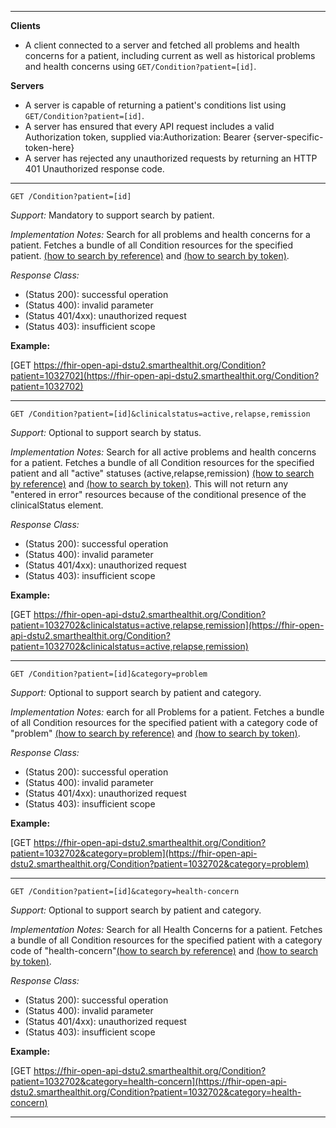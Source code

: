 

-------------------------

**Clients**

- A client connected to a server and fetched all problems and health concerns for a patient, including current as well as historical problems and health concerns using `GET/Condition?patient=[id]`.


**Servers**

- A server is capable of returning a patient's conditions list using `GET/Condition?patient=[id]`.
- A server has ensured that every API request includes a valid Authorization token, supplied via:Authorization: Bearer {server-specific-token-here}
- A server has rejected any unauthorized requests by returning an HTTP 401 Unauthorized response code.

-----------
`GET /Condition?patient=[id]`

*Support:* Mandatory to support search by patient.

*Implementation Notes:*  Search for all problems and health concerns for a patient. Fetches a bundle of all Condition resources for the specified patient. [(how to search by reference)] and [(how to search by token)].

*Response Class:*

-   (Status 200): successful operation
-   (Status 400): invalid parameter
-   (Status 401/4xx): unauthorized request
-   (Status 403): insufficient scope


**Example:**

[GET https://fhir-open-api-dstu2.smarthealthit.org/Condition?patient=1032702](https://fhir-open-api-dstu2.smarthealthit.org/Condition?patient=1032702)

-----------

`GET /Condition?patient=[id]&clinicalstatus=active,relapse,remission`

*Support:* Optional to support search by status.

*Implementation Notes:* Search for all active problems and health concerns for a patient. Fetches a bundle of all Condition resources for the specified patient and all "active" statuses (active,relapse,remission)  [(how to search by reference)] and [(how to search by token)].  This will not return any "entered in error" resources because of the conditional presence of the clinicalStatus element.



*Response Class:*

-   (Status 200): successful operation
-   (Status 400): invalid parameter
-   (Status 401/4xx): unauthorized request
-   (Status 403): insufficient scope


**Example:**

[GET https://fhir-open-api-dstu2.smarthealthit.org/Condition?patient=1032702&clinicalstatus=active,relapse,remission](https://fhir-open-api-dstu2.smarthealthit.org/Condition?patient=1032702&clinicalstatus=active,relapse,remission)

-----------
`GET /Condition?patient=[id]&category=problem`

*Support:* Optional to support search by patient and category.

*Implementation Notes:*  earch for all Problems for a patient. Fetches a bundle of all Condition resources for the specified patient with a category code of "problem" [(how to search by reference)] and [(how to search by token)].


*Response Class:*

-   (Status 200): successful operation
-   (Status 400): invalid parameter
-   (Status 401/4xx): unauthorized request
-   (Status 403): insufficient scope


**Example:**

[GET https://fhir-open-api-dstu2.smarthealthit.org/Condition?patient=1032702&category=problem](https://fhir-open-api-dstu2.smarthealthit.org/Condition?patient=1032702&category=problem)

-----------


`GET /Condition?patient=[id]&category=health-concern`

*Support:* Optional to support search by patient and category.

*Implementation Notes:*  Search for all Health Concerns for a patient. Fetches a bundle of all Condition resources for the specified patient with a category code of "health-concern"[(how to search by reference)] and [(how to search by token)].

*Response Class:*

-   (Status 200): successful operation
-   (Status 400): invalid parameter
-   (Status 401/4xx): unauthorized request
-   (Status 403): insufficient scope


**Example:**

[GET https://fhir-open-api-dstu2.smarthealthit.org/Condition?patient=1032702&category=health-concern](https://fhir-open-api-dstu2.smarthealthit.org/Condition?patient=1032702&category=health-concern)

-----------


  [(how to search by reference)]: http://build.fhir.org/search.html#reference
  [(how to search by token)]: http://build.fhir.org/search.html#token
  [Composite Search Parameters]: http://build.fhir.org/search.html#combining
  [(how to search by date)]: http://build.fhir.org/search.html#date
  [(how to search by string)]: http://build.fhir.org/search.html#string
